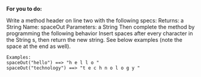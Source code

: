**For you to do:**

Write a method header on line two with the following specs:
Returns:
a String
Name:
spaceOut
Parameters:
a String
Then complete the method by programming the following behavior
Insert spaces after every character in the String s, then return the new string.
See below examples (note the space at the end as well).

```
Examples:
spaceOut("hello") ==> "h e l l o "
spaceOut("technology") ==> "t e c h n o l o g y "
```